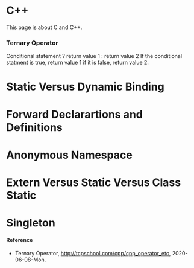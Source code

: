 # C++
This page is about C and C++.

### Ternary Operator
Conditional statement ? return value 1 : return value 2
If the conditional statment is true, return value 1 if it is false, return value 2.

# Static Versus Dynamic Binding

# Forward Declarartions and Definitions

# Anonymous Namespace

# Extern Versus Static Versus Class Static

# Singleton

#### Reference
- Ternary Operator, http://tcpschool.com/cpp/cpp_operator_etc, 2020-06-08-Mon.
